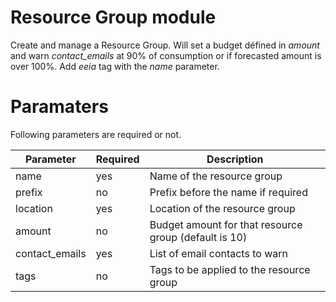 # Resource Group module

Create and manage a Resource Group.
Will set a budget défined in *amount* and warn *contact_emails* at 90% of consumption or if forecasted amount is over 100%.
Add *eeia* tag with the *name* parameter.

# Paramaters

Following parameters are required or not.

| Parameter         | Required  | Description                                           |
|-------------------|-----------|-------------------------------------------------------|
| name              | yes       | Name of the resource group                            |
| prefix            | no        | Prefix before the name if required                    |
| location          | yes       | Location of the resource group                        |
| amount            | no        | Budget amount for that resource group (default is 10) |
| contact_emails    | yes       | List of email contacts to warn                        |
| tags              | no        | Tags to be applied to the resource group              |
